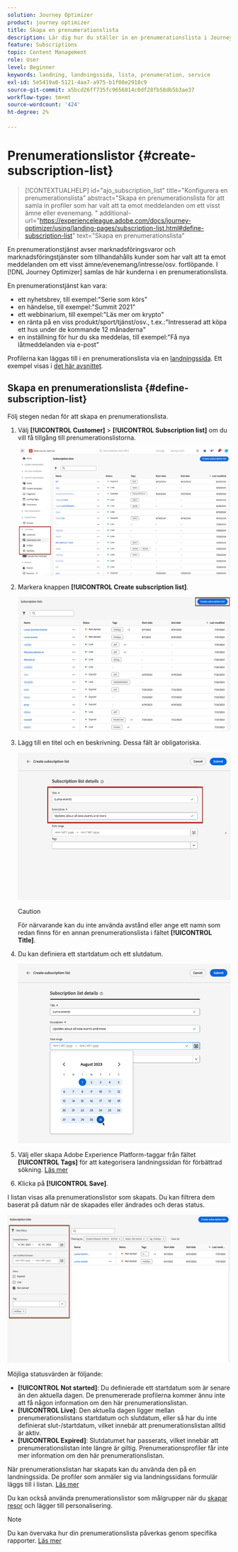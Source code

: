 ```yaml
---
solution: Journey Optimizer
product: journey optimizer
title: Skapa en prenumerationslista
description: Lär dig hur du ställer in en prenumerationslista i Journey Optimizer
feature: Subscriptions
topic: Content Management
role: User
level: Beginner
keywords: landning, landningssida, lista, prenumeration, service
exl-id: 5e5419a0-5121-4aa7-a975-b1f08e2918c9
source-git-commit: a5bcd26ff735fc9656814c0df28fb58db5b3ae37
workflow-type: tm+mt
source-wordcount: '424'
ht-degree: 2%

---
```


# Prenumerationslistor {#create-subscription-list}

>[!CONTEXTUALHELP]
>id="ajo_subscription_list"
>title="Konfigurera en prenumerationslista"
>abstract="Skapa en prenumerationslista för att samla in profiler som har valt att ta emot meddelanden om ett visst ämne eller evenemang. "
>additional-url="https://experienceleague.adobe.com/docs/journey-optimizer/using/landing-pages/subscription-list.html#define-subscription-list" text="Skapa en prenumerationslista"

En prenumerationstjänst avser marknadsföringsvaror och marknadsföringstjänster som tillhandahålls kunder som har valt att ta emot meddelanden om ett visst ämne/evenemang/intresse/osv. fortlöpande. I [!DNL Journey Optimizer] samlas de här kunderna i en prenumerationslista.

En prenumerationstjänst kan vara:

* ett nyhetsbrev, till exempel:&quot;Serie som körs&quot;
* en händelse, till exempel:&quot;Summit 2021&quot;
* ett webbinarium, till exempel:&quot;Läs mer om krypto&quot;
* en ränta på en viss produkt/sport/tjänst/osv., t.ex.:&quot;Intresserad att köpa ett hus under de kommande 12 månaderna&quot;
* en inställning för hur du ska meddelas, till exempel:&quot;Få nya låtmeddelanden via e-post&quot;

Profilerna kan läggas till i en prenumerationslista via en [landningssida](create-lp.md). Ett exempel visas i [det här avsnittet](lp-use-cases.md#subscription-to-a-service).

## Skapa en prenumerationslista {#define-subscription-list}

Följ stegen nedan för att skapa en prenumerationslista.

1. Välj **[!UICONTROL Customer]** > **[!UICONTROL Subscription list]** om du vill få tillgång till prenumerationslistorna.

   ![](assets/lp_subscription-lists.png)

1. Markera knappen **[!UICONTROL Create subscription list]**.

   ![](assets/lp_create-subscription-list.png)

1. Lägg till en titel och en beskrivning. Dessa fält är obligatoriska.

   ![](assets/lp_subscription-list-name.png)

   >[!CAUTION]
   >
   >För närvarande kan du inte använda avstånd eller ange ett namn som redan finns för en annan prenumerationslista i fältet **[!UICONTROL Title]**.

1. Du kan definiera ett startdatum och ett slutdatum.

   ![](assets/lp_subscription-list-dates.png)

1. Välj eller skapa Adobe Experience Platform-taggar från fältet **[!UICONTROL Tags]** för att kategorisera landningssidan för förbättrad sökning. [Läs mer](../start/search-filter-categorize.md#tags)

1. Klicka på **[!UICONTROL Save]**.

I listan visas alla prenumerationslistor som skapats. Du kan filtrera dem baserat på datum när de skapades eller ändrades och deras status.

![](assets/lp_subscription-filters.png)

Möjliga statusvärden är följande:

* **[!UICONTROL Not started]**: Du definierade ett startdatum som är senare än den aktuella dagen. De prenumererade profilerna kommer ännu inte att få någon information om den här prenumerationslistan.
* **[!UICONTROL Live]**: Den aktuella dagen ligger mellan prenumerationslistans startdatum och slutdatum, eller så har du inte definierat slut-/startdatum, vilket innebär att prenumerationslistan alltid är aktiv.
* **[!UICONTROL Expired]**: Slutdatumet har passerats, vilket innebär att prenumerationslistan inte längre är giltig. Prenumerationsprofiler får inte mer information om den här prenumerationslistan.

När prenumerationslistan har skapats kan du använda den på en landningssida. De profiler som anmäler sig via landningssidans formulär läggs till i listan. [Läs mer](design-lp.md)

Du kan också använda prenumerationslistor som målgrupper när du [skapar resor](../building-journeys/journey-gs.md#jo-build) och lägger till personalisering.

>[!NOTE]
>
>Du kan övervaka hur din prenumerationslista påverkas genom specifika rapporter. [Läs mer](../reports/subscription-report-live.md)
